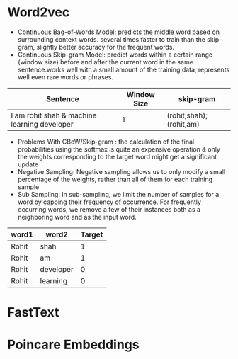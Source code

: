 # Word2vec

- Continuous Bag-of-Words Model: predicts the middle word based on surrounding context words. several times faster to train than the skip-gram, slightly better accuracy for the frequent words.
- Continuous Skip-gram Model: predict words within a certain range (window size) before and after the current word in the same sentence.works well with a small amount of the training data, represents well even rare words or phrases.

| Sentence  | Window Size | skip-gram |
| ------------- | ------------- | ------------- |
| I am rohit shah & machine learning developer | 1  | (rohit,shah);(rohit,am) |

- Problems With CBoW/Skip-gram :  the calculation of the final probabilities using the softmax is quite an expensive operation & only the weights corresponding to the target word might get a significant update
- Negative Sampling: Negative sampling allows us to only modify a small percentage of the weights, rather than all of them for each training sample
- Sub Sampling: In sub-sampling, we limit the number of samples for a word by capping their frequency of occurrence. For frequently occurring words, we remove a few of their instances both as a neighboring word and as the input word.


| word1  | word2 | Target |
| ------------- | ------------- | ------------- |
| Rohit | shah  | 1 |
| Rohit | am  | 1 |
| Rohit | developer  | 0 |
| Rohit | learning  | 0 |


# FastText

# Poincare Embeddings
